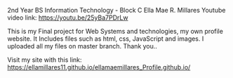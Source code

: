 2nd Year BS Information Technology - Block C
Ella Mae R. Millares
Youtube video link: https://youtu.be/25yBa7PDrLw


This is my Final project for Web Systems and technologies, my own profile website.
It Includes files such as html, css, JavaScript and images.
I uploaded all my files on master branch.
Thank you..

Visit my site with this link: https://ellamillares11.github.io/ellamaemillares_Profile.github.io/

